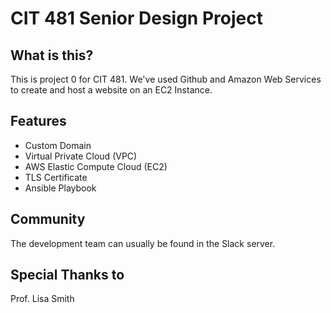 # CIT 481 Senior Design Project

## What  is this?

This is project 0 for CIT 481. We've used Github and Amazon Web Services to create and host a website on an EC2 Instance. 

## Features

 - Custom Domain
 - Virtual Private Cloud (VPC)
 - AWS Elastic Compute Cloud (EC2)
 - TLS Certificate
 - Ansible Playbook


## Community

The development team can usually be found in the Slack server.


## Special Thanks to

Prof. Lisa Smith
